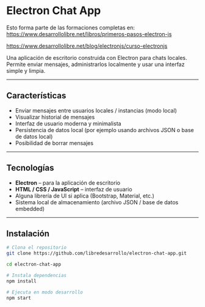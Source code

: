 # Electron Chat App


Esto forma parte de las formaciones completas en:
https://www.desarrollolibre.net/libros/primeros-pasos-electron-js

https://www.desarrollolibre.net/blog/electronjs/curso-electronjs

Una aplicación de escritorio construida con Electron para chats locales. Permite enviar mensajes, administrarlos localmente y usar una interfaz simple y limpia.

---

## Características

- Enviar mensajes entre usuarios locales / instancias (modo local)  
- Visualizar historial de mensajes  
- Interfaz de usuario moderna y minimalista  
- Persistencia de datos local (por ejemplo usando archivos JSON o base de datos local)  
- Posibilidad de borrar mensajes  

---

## Tecnologías

- **Electron** – para la aplicación de escritorio  
- **HTML / CSS / JavaScript** – interfaz de usuario  
- Alguna librería de UI si aplica (Bootstrap, Material, etc.)  
- Sistema local de almacenamiento (archivo JSON / base de datos embedded)  

---

## Instalación

```bash
# Clona el repositorio
git clone https://github.com/libredesarrollo/electron-chat-app.git

cd electron-chat-app

# Instala dependencias
npm install

# Ejecuta en modo desarrollo
npm start

